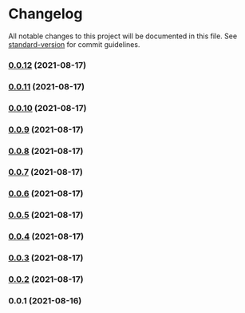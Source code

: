 # Changelog

All notable changes to this project will be documented in this file. See [standard-version](https://github.com/conventional-changelog/standard-version) for commit guidelines.

### [0.0.12](https://github.com/jpwesselink/eslint-config-popcorn/compare/v0.0.11...v0.0.12) (2021-08-17)

### [0.0.11](https://github.com/jpwesselink/eslint-config-popcorn/compare/v0.0.10...v0.0.11) (2021-08-17)

### [0.0.10](https://github.com/jpwesselink/eslint-config-popcorn/compare/v0.0.9...v0.0.10) (2021-08-17)

### [0.0.9](https://github.com/jpwesselink/eslint-config-popcorn/compare/v0.0.8...v0.0.9) (2021-08-17)

### [0.0.8](https://github.com/jpwesselink/eslint-config-popcorn/compare/v0.0.7...v0.0.8) (2021-08-17)

### [0.0.7](https://github.com/jpwesselink/eslint-config-popcorn/compare/v0.0.6...v0.0.7) (2021-08-17)

### [0.0.6](https://github.com/jpwesselink/eslint-config-popcorn/compare/v0.0.5...v0.0.6) (2021-08-17)

### [0.0.5](https://github.com/jpwesselink/eslint-config-popcorn/compare/v0.0.4...v0.0.5) (2021-08-17)

### [0.0.4](https://github.com/jpwesselink/eslint-config-popcorn/compare/v0.0.3...v0.0.4) (2021-08-17)

### [0.0.3](https://github.com/jpwesselink/eslint-config-popcorn/compare/v0.0.2...v0.0.3) (2021-08-17)

### [0.0.2](https://github.com/jpwesselink/eslint-config-popcorn/compare/v0.0.1...v0.0.2) (2021-08-17)

### 0.0.1 (2021-08-16)
